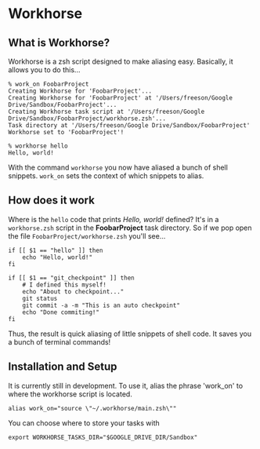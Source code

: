 # Workhorse 

## What is Workhorse?

Workhorse is a zsh script designed to make aliasing easy. Basically, it allows you to do this...

	% work_on FoobarProject
	Creating Workhorse for 'FoobarProject'...
	Creating Workhorse for 'FoobarProject' at '/Users/freeson/Google Drive/Sandbox/FoobarProject'...
	Creating Workhorse task script at '/Users/freeson/Google Drive/Sandbox/FoobarProject/workhorse.zsh'...
	Task directory at '/Users/freeson/Google Drive/Sandbox/FoobarProject'
	Workhorse set to 'FoobarProject'!

	% workhorse hello
	Hello, world!

With the command `workhorse` you now have aliased a bunch of shell snippets. `work_on` sets the context of which snippets to alias.

## How does it work

Where is the `hello` code that prints _Hello, world!_ defined? It's in a `workhorse.zsh` script in the **FoobarProject** task directory. So if we pop open the file `FoobarProject/workhorse.zsh` you'll see...

	if [[ $1 == "hello" ]] then
		echo "Hello, world!"
	fi

	if [[ $1 == "git_checkpoint" ]] then
		# I defined this myself!
		echo "About to checkpoint..."
		git status
		git commit -a -m "This is an auto checkpoint"
		echo "Done commiting!"
	fi

Thus, the result is quick aliasing of little snippets of shell code. It saves you a bunch of terminal commands!

## Installation and Setup 

It is currently still in development. To use it, alias the phrase 'work_on' to where the workhorse script is located.

	alias work_on="source \"~/.workhorse/main.zsh\""

You can choose where to store your tasks with

	export WORKHORSE_TASKS_DIR="$GOOGLE_DRIVE_DIR/Sandbox"
